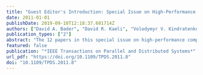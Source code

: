 ```yaml
---
title: "Guest Editor's Introduction: Special Issue on High-Performance Computing with Accelerators"
date: 2011-01-01
publishDate: 2019-09-10T12:18:37.601714Z
authors: ["David A. Bader", "David R. Kaeli", "Volodymyr V. Kindratenko"]
publication_types: ["2"]
abstract: "The 12 papers in this special issue on high-performance computing with accelerators discuss a range of different accelerator architectures and applications."
featured: false
publication: "*IEEE Transactions on Parallel and Distributed Systems*"
url_pdf: "https://doi.org/10.1109/TPDS.2011.8"
doi: "10.1109/TPDS.2011.8"
---
```


